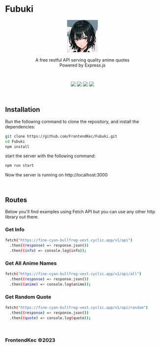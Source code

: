 # Fubuki
<p align="center"><img src="./icon.png"></p>
<p align="center">A free restful API serving quality anime quotes<br>Powered by Express.js</p>

<br>
<p align="center">
<img src="https://img.shields.io/github/license/FrontendKec/Fubuki?style=flat-square">
<img src="https://img.shields.io/github/package-json/v/FrontendKec/Fubuki?style=flat-square">
<img src="https://img.shields.io/github/last-commit/FrontendKec/Fubuki?style=flat-square">
<img src="https://img.shields.io/github/deployments/FrontendKec/Fubuki/cyclic:prod?style=flat-square"></p>
<br>

## Installation
Run the following command to clone the repository, and install the dependencies:
```sh
git clone https://github.com/FrontendKec/Fubuki.git
cd Fubuki
npm install
```

start the server with the following command:
```sh
npm run start
```

Now the server is running on http://localhost:3000

<br>

## Routes
Below you'll find examples using Fetch API but you can use any other http library out there.

### Get Info
```sh
fetch("https://fine-cyan-bullfrog-vest.cyclic.app/v1/api")
  .then((response) => response.json())
  .then((info) => console.log(info));
```

### Get All Anime Names
```sh
fetch("https://fine-cyan-bullfrog-vest.cyclic.app/v1/api/all")
  .then((response) => response.json())
  .then((anime) => console.log(anime));
```

### Get Random Quote
```sh
fetch("https://fine-cyan-bullfrog-vest.cyclic.app/v1/api/random")
  .then((response) => response.json())
  .then((quote) => console.log(quote));
```

<br>

### FrontendKec &copy;2023